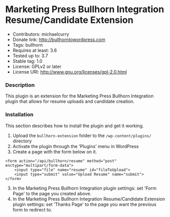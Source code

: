 Marketing Press Bullhorn Integration Resume/Candidate Extension
===============================================================

- Contributors: michaelcurry
- Donate link: http://bullhorntowordpress.com
- Tags: bullhorn
- Requires at least: 3.6
- Tested up to: 3.7
- Stable tag: 1.0
- License: GPLv2 or later
- License URI: http://www.gnu.org/licenses/gpl-2.0.html

### Description

This plugin is an extension for the Marketing Press Bullhorn Integration plugin that allows for resume uploads and candidate creation.

### Installation

This section describes how to install the plugin and get it working.

1. Upload the `bullhorn-extension` folder to the `/wp-content/plugins/` directory
2. Activate the plugin through the 'Plugins' menu in WordPress
3. Create a page with the form below on it.
```
<form action="/api/bullhorn/resume" method="post" enctype="multipart/form-data">
    <input type="file" name="resume" id="fileToUpload">
    <input type="submit" value="Upload Resume" name="submit">
</form>
```
3. In the Marketing Press Bullhorn Integration plugin settings: set 'Form Page' to the page you created above.
4. In the Marketing Press Bullhorn Integration Resume/Candidate Extension plugin settings: set 'Thanks Page' to the page you want the previous form to redirect to.